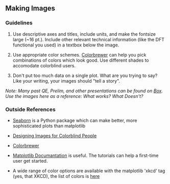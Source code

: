 ## Making Images

### Guidelines

1. Use descriptive axes and titles, include units, and make the fontsize large (~16 pt.). Include other relevant technical information (like the DFT functional you used) in a textbox below the image.

2. Use appropriate color schemes. [Colorbrewer](https://colorbrewer2.org/#type=sequential&scheme=BuGn&n=3) can help you pick combinations of colors which look good. Use different shades to accomodate colorblind users.

3. Don't put too much data on a single plot. What are you trying to say? Like your writing, your images should "tell a story".

*Note: Many past QE, Prelim, and other presentations can be found on [Box](https://ucdavis.app.box.com/folder/80871253566). Use the images here as a reference: What works? What Doesn't?*

### Outside References

- [Seaborn](https://seaborn.pydata.org/tutorial.html) is a Python package which can make better, more sophisticated plots than matplotlib 

- [Designing Images for Colorblind People](https://designshack.net/articles/accessibility/tips-for-designing-for-colorblind-users/)

- [Colorbrewer](https://colorbrewer2.org/#type=sequential&scheme=BuGn&n=3)

- [Matplotlib Documantation](https://matplotlib.org) is useful. The tutorials can help a first-time user get started.

- A wide range of color options are available with the matplotlib 'xkcd' tag (yes, that XKCD), the list of colors is [here](https://xkcd.com/color/rgb/)
